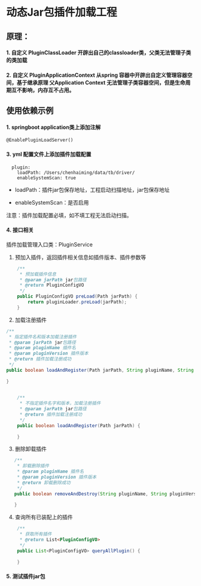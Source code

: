 # 动态Jar包插件加载工程

## 原理：
#### 1. 自定义 PluginClassLoader 开辟出自己的classloader类，父类无法管理子类的类加载
#### 2. 自定义 PluginApplicationContext 从spring 容器中开辟出自定义管理容器空间，基于继承原理 父Application Context 无法管理子类容器空间，但是生命周期互不影响，内存互不占用。

## 使用依赖示例

#### 1. springboot application类上添加注解

    @EnablePluginLoadServer()

#### 3. yml 配置文件上添加插件加载配置

      plugin:
        loadPath: /Users/chenhaiming/data/tb/driver/  
        enableSystemScan: true

*   loadPath：插件jar包保存地址，工程启动扫描地址，jar包保存地址

*   enableSystemScan：是否启用 
    

注意：插件加载配置必填，如不填工程无法启动扫描。

#### 4. 接口相关

插件加载管理入口类：PluginService
1. 预加入插件，返回插件相关信息如插件版本、插件参数等

```java
    /**
     * 预加载插件信息
     * @param jarPath jar包路径
     * @return PluginConfigVO
     */
    public PluginConfigVO preLoad(Path jarPath) {
        return pluginLoader.preLoad(jarPath);
    }
 ```   

2.  加载注册插件

```java
/**
 * 指定插件名和版本加载注册插件
 * @param jarPath jar包路径
 * @param pluginName 插件名
 * @param pluginVersion 插件版本
 * @return 插件加载注册成功
 */
public boolean loadAndRegister(Path jarPath, String pluginName, String pluginVersion) {
    
}
```

```java
       
    /**
     * 不指定插件名字和版本，加载注册插件
     * @param jarPath jar包路径
     * @return 插件加载注册成功
     */
    public boolean loadAndRegister(Path jarPath) {
    
    }
 ```   
3. 删除卸载插件
```java
   /**
    * 卸载删除插件
    * @param pluginName 插件名
    * @param pluginVersion 插件版本
    * @return 卸载删除成功
    */
   public boolean removeAndDestroy(String pluginName, String pluginVersion) {
   
   }
```
4.  查询所有已装配上的插件

```java
    /**
     * 获取所有插件
     * @return List<PluginConfigVO>
     */
    public List<PluginConfigVO> queryAllPlugin() {
        
    }
```
#### 5. 测试插件jar包
